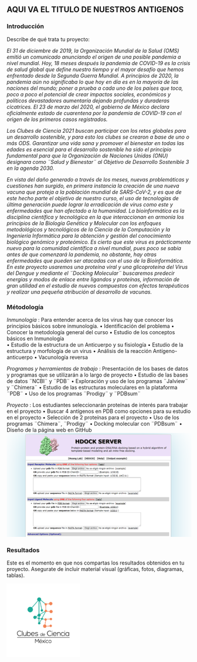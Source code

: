 ## AQUI VA EL TITULO DE NUESTROS ANTIGENOS

### Introducción
Describe de qué trata tu proyecto:

_El 31 de diciembre de 2019, la Organización Mundial de la Salud (OMS) emitió un comunicado anunciando el origen de una posible pandemia a nivel mundial. Hoy, 18 meses después la pandemia de COVID-19 es la crisis de salud global que define nuestro tiempo y el mayor desafío que hemos enfrentado desde la Segunda Guerra Mundial. A principios de 2020, la pandemia aún no significaba lo que hoy en día es en la mayoría de las naciones del mundo; poner a prueba a cada uno de los países que toca, poco a poco el potencial de crear impactos sociales, económicos y políticos devastadores aumentaría dejando profundas y duraderas cicatrices. El 23 de marzo del 2020, el gobierno de México declara oficialmente estado de cuarentena por la pandemia de COVID-19 con el origen de los primeros casos registrados._ 

_Los Clubes de Ciencia 2021 buscan participar con los retos globales para un desarrollo sostenible, y para esto los clubes se crearon a base de uno o más ODS. Garantizar una vida sana y promover el bienestar en todas las edades es esencial para el desarrollo sostenible ha sido el principio fundamental para que la Organización de Naciones Unidas (ONU) designara como ¨Salud y Bienestar¨ al Objetivo de Desarrollo Sostenible 3 en la agenda 2030._  

_En vista del daño generado a través de los meses, nuevas problemáticas y cuestiones han surgido, en primera instancia la creación de una nueva vacuna que proteja a la población mundial de SARS-CoV-2, y es que de este hecho parte el objetivo de nuestro curso, el uso de tecnologías de última generación puede lograr la erradicación de virus como este y enfermedades que han afectado a la humanidad. La bioinformática es la disciplina científica y tecnológica en la que interaccionan en armonía los principios de la Biología Genética y Molecular con los enfoques metodológicos y tecnológicos de la Ciencia de la Computación y la Ingeniería Informática para la obtención y gestión del conocimiento biológico genómico y proteómico. Es cierto que este virus es prácticamente nuevo para la comunidad científica a nivel mundial, pues poco se sabía antes de que comenzará la pandemia, no obstante, hay otras enfermedades que pueden ser atacadas con el uso de la Bioinformática. En este proyecto usaremos una proteína viral y una glicoproteína del Virus del Dengue y mediante el ¨Docking Molecular¨ buscaremos predecir energías y modos de enlace entre ligandos y proteínas, información de gran utilidad en el estudio de nuevos compuestos con efectos terapéuticos y realizar una pequeña atribución al desarrollo de vacunas._

### Métodología
_Inmunología_ : Para entender acerca de los virus hay que conocer los principios básicos sobre inmunología. 
•	Identificación del problema
•	Conocer la metodología general del curso 
•	Estudio de los conceptos básicos en Inmunología 	
•	Estudio de la estructura de un Anticuerpo y su fisiología
•	Estudio de la estructura y morfología de un virus
•	Análisis de la reacción Antígeno-anticuerpo 
•	Vacunología reversa 

_Programas y herramientas de trabajo_ : Presentación de los bases de datos y programas que se utilizarán a lo largo de proyecto
•	Estudio de las bases de datos ¨NCBI¨ y ¨PDB¨
•	Exploración y uso de los programas ¨Jalview¨ y ¨Chimera¨
•	Estudio de las estructuras moleculares en la plataforma ¨PDB¨
•	Uso de los programas ¨Prodigy¨ y ¨PDBsum¨

_Proyecto_ : Los estudiantes seleccionarán proteínas de interés para trabajar en el proyecto 
•	Buscar 4 antígenos en PDB como opciones para su estudio en el proyecto
•	Selección de 2 proteínas para el proyecto 
•	Uso de los programas ¨Chimera¨, ¨Prodigy¨ 
•	Docking molecular con ¨PDBsum¨
•	Diseño de la página web en GitHub 
![](HDOCK.png)

### Resultados
Este es el momento en que nos compartas los resultados obtenidos en tu proyecto. Asegurate de incluir material visual (gráficas, fotos, diagramas, tablas).

<img src="Logo_CdeCMx.png" width=200>


